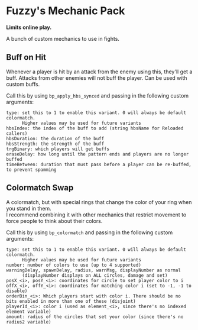 # Fuzzy's Mechanic Pack

**Limits online play.**

A bunch of custom mechanics to use in fights.

## Buff on Hit

Whenever a player is hit by an attack from the enemy using this, they'll get a buff. 
Attacks from other enemies will not buff the player. Can be used with custom buffs.

Call this by using `bp_apply_hbs_synced` and passing in the following custom arguments:

    type: set this to 1 to enable this variant. 0 will always be default colormatch.
          Higher values may be used for future variants
    hbsIndex: the index of the buff to add (string hbsName for Reloaded callers)
    hbsDuration: the duration of the buff
    hbsStrength: the strength of the buff
    trgBinary: which players will get buffs
    eraseDelay: how long until the pattern ends and players are no longer buffed
    timeBetween: duration that must pass before a player can be re-buffed, to prevent spamming

## Colormatch Swap

A colormatch, but with special rings that change the color of your ring when you stand in them.  
I recommend combining it with other mechanics that restrict movement to force people to think about their colors.

Call this by using `bp_colormatch` and passing in the following custom arguments:

    type: set this to 1 to enable this variant. 0 will always be default colormatch.
          Higher values may be used for future variants
    number: number of colors to use (up to 4 supported)
    warningDelay, spawnDelay, radius, warnMsg, displayNumber as normal
          (displayNumber displays on ALL circles, damage and set)
    posX_<i>, posY_<i>: coordinates for circle to set player color to i
    offX_<i>, offY_<i>: coordinates for matching color i (set to -1, -1 to disable)
    orderBin_<i>: Which players start with color i. There should be no bits enabled in more than one of these (disjoint)
    playerId_<i>: color i (used as element_<i>, since there's no indexed element variable)
    amount: radius of the circles that set your color (since there's no radius2 variable)
